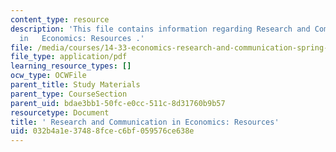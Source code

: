 ```yaml
---
content_type: resource
description: 'This file contains information regarding Research and Communication
  in   Economics: Resources .'
file: /media/courses/14-33-economics-research-and-communication-spring-2012/032b4a1e37488fcec6bf059576ce638e_MIT14_33S12_1433_handout.pdf
file_type: application/pdf
learning_resource_types: []
ocw_type: OCWFile
parent_title: Study Materials
parent_type: CourseSection
parent_uid: bdae3bb1-50fc-e0cc-511c-8d31760b9b57
resourcetype: Document
title: ' Research and Communication in Economics: Resources'
uid: 032b4a1e-3748-8fce-c6bf-059576ce638e
---
```

